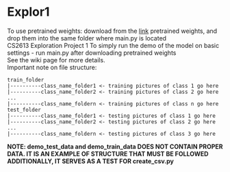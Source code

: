 # Explor1
To use pretrained weights: download from the [link](https://drive.google.com/file/d/1ISIjILjfet2XyBe-wrFzD0WBavlWkDEV/view?usp=sharing) pretrained weights, and drop them into the same folder where main.py is located<br>
CS2613 Exploration Project 1
To simply run the demo of the model on basic settings - run main.py after downloading pretrained weights<br>
See the wiki page for more details.<br>
Important note on file structure:<br>
```
train_folder
|----------class_name_folder1 <- training pictures of class 1 go here
|----------class_name_folder2 <- training pictures of class 2 go here
...
|----------class_name_foldern <- training pictures of class n go here
test_folder
|----------class_name_folder1 <- testing pictures of class 1 go here
|----------class_name_folder2 <- testing pictures of class 2 go here
...
|----------class_name_foldern <- testing pictures of class 3 go here
```
**NOTE: demo_test_data and demo_train_data DOES NOT CONTAIN PROPER DATA. IT IS AN EXAMPLE OF STRUCTURE THAT MUST BE FOLLOWED**<br>
**ADDITIONALLY, IT SERVES AS A TEST FOR create_csv.py**
